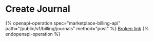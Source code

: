 # Create Journal



{% openapi-operation spec="marketplace-billing-api" path="/public/v1/billing/journals" method="post" %}
[Broken link](broken-reference)
{% endopenapi-operation %}
